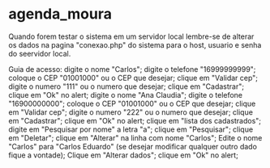 # agenda_moura
Quando forem testar o sistema em um servidor local lembre-se de alterar os dados na pagina "conexao.php" do sistema para o host, usuario e senha do seervidor local.

Guia de acesso:
 digite o nome "Carlos";
 digite o telefone "16999999999";
 coloque o CEP "01001000" ou o CEP que desejar;
 clique em "Validar cep";
 digite o numero "111" ou o numero que desejar;
 clique em "Cadastrar";
 clique em "Ok" no alert;
 digite o nome "Ana Claudia";
 digite o telefone "16900000000";
 coloque o CEP "01001000" ou o CEP que desejar;
 clique em "Validar cep";
 digite o numero "222" ou o numero que desejar;
 clique em "Cadastrar";
 clique em "Ok" no alert;
 clique em "lista dos cadastrados";
 digite em "Pesquisar por nome" a letra "a";
 clique em "Pesquisar";
 clique em "Deletar";
 clique em "Alterar" na linha com nome "Carlos";
 Edite o nome "Carlos" para "Carlos Eduardo" (se desejar modificar qualquer outro dado fique a vontade);
 Clique em "Alterar dados";
 clique em "Ok" no alert;
 
 
 
 
 

